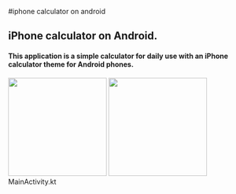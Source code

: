 #iphone calculator on android
<h2>iPhone calculator on Android.</h2>
<h4>This application is a simple calculator for daily use with an iPhone calculator theme for Android phones.</h4>
<img src="https://www.karlancer.com/api/file/x/x764/1704286740-cuGA.jpg" style="display:inline_block;width:200px"/>
<img src="https://www.karlancer.com/api/file/x/x764/1704286738-cYwd.jpg" style="display:inline_block;width:200px"/>
<div style="display:inline">MainActivity.kt</div>

